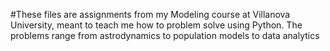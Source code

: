 #These files are assignments from my Modeling course at Villanova University, meant to teach me how to problem solve using Python. The problems range from astrodynamics to population models to data analytics
